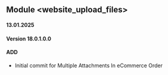 ## Module <website_upload_files>

#### 13.01.2025
#### Version 18.0.1.0.0
#### ADD

- Initial commit for Multiple Attachments In eCommerce Order